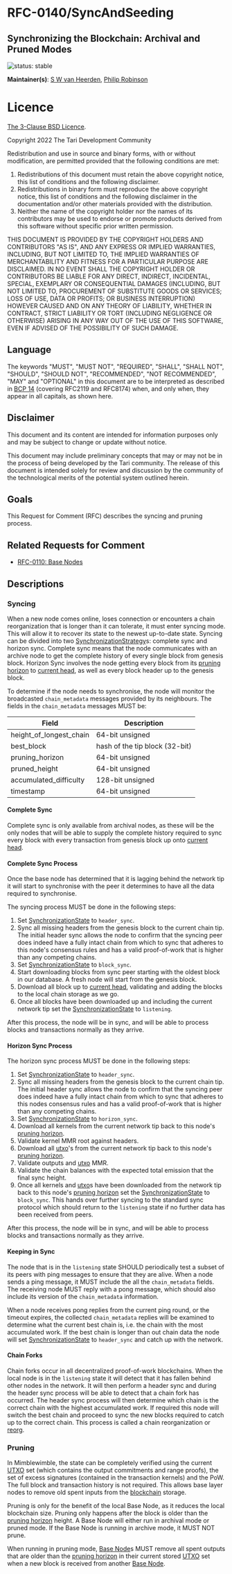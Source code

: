 # RFC-0140/SyncAndSeeding

## Synchronizing the Blockchain: Archival and Pruned Modes

![status: stable](theme/images/status-stable.svg)

**Maintainer(s)**: [S W van Heerden](https://github.com/SWvheerden), [Philip Robinson](https://github.com/philipr-za)

# Licence

[ The 3-Clause BSD Licence](https://opensource.org/licenses/BSD-3-Clause).

Copyright 2022 The Tari Development Community

Redistribution and use in source and binary forms, with or without modification, are permitted provided that the
following conditions are met:

1. Redistributions of this document must retain the above copyright notice, this list of conditions and the following
   disclaimer.
2. Redistributions in binary form must reproduce the above copyright notice, this list of conditions and the following
   disclaimer in the documentation and/or other materials provided with the distribution.
3. Neither the name of the copyright holder nor the names of its contributors may be used to endorse or promote products
   derived from this software without specific prior written permission.

THIS DOCUMENT IS PROVIDED BY THE COPYRIGHT HOLDERS AND CONTRIBUTORS "AS IS", AND ANY EXPRESS OR IMPLIED WARRANTIES,
INCLUDING, BUT NOT LIMITED TO, THE IMPLIED WARRANTIES OF MERCHANTABILITY AND FITNESS FOR A PARTICULAR PURPOSE ARE
DISCLAIMED. IN NO EVENT SHALL THE COPYRIGHT HOLDER OR CONTRIBUTORS BE LIABLE FOR ANY DIRECT, INDIRECT, INCIDENTAL,
SPECIAL, EXEMPLARY OR CONSEQUENTIAL DAMAGES (INCLUDING, BUT NOT LIMITED TO, PROCUREMENT OF SUBSTITUTE GOODS OR
SERVICES; LOSS OF USE, DATA OR PROFITS; OR BUSINESS INTERRUPTION) HOWEVER CAUSED AND ON ANY THEORY OF LIABILITY,
WHETHER IN CONTRACT, STRICT LIABILITY OR TORT (INCLUDING NEGLIGENCE OR OTHERWISE) ARISING IN ANY WAY OUT OF THE USE OF
THIS SOFTWARE, EVEN IF ADVISED OF THE POSSIBILITY OF SUCH DAMAGE.

## Language

The keywords "MUST", "MUST NOT", "REQUIRED", "SHALL", "SHALL NOT", "SHOULD", "SHOULD NOT", "RECOMMENDED", 
"NOT RECOMMENDED", "MAY" and "OPTIONAL" in this document are to be interpreted as described in 
[BCP 14](https://tools.ietf.org/html/bcp14) (covering RFC2119 and RFC8174) when, and only when, they appear in all capitals, as 
shown here.

## Disclaimer

This document and its content are intended for information purposes only and may be subject to change or update
without notice.

This document may include preliminary concepts that may or may not be in the process of being developed by the Tari
community. The release of this document is intended solely for review and discussion by the community of the
technological merits of the potential system outlined herein.

## Goals

This Request for Comment (RFC) describes the syncing and pruning process.

## Related Requests for Comment

* [RFC-0110: Base Nodes](RFC-0110_BaseNodes.md)

## Descriptions

### Syncing

When a new node comes online, loses connection or encounters a chain reorganization that is longer than it can tolerate, 
it must enter syncing mode. This will allow it to recover its state to the newest up-to-date state. Syncing can be 
divided into two [SynchronizationStrategy]s: complete sync and horizon sync. Complete sync means that the node 
communicates with an archive node to get the complete history of every single block from genesis block. Horizon Sync 
involves the node getting every block from its [pruning horizon] to [current head], as well as every block header 
up to the genesis block. 

To determine if the node needs to synchronise, the node will monitor the broadcasted `chain_metadata` messages provided by its neighbours. The fields in the `chain_metadata` messages MUST be:

| Field | Description |
| --- | --- |
| height_of_longest_chain | 64-bit unsigned |
| best_block | hash of the tip block (32-bit) |
| pruning_horizon | 64-bit unsigned |
| pruned_height | 64-bit unsigned |
| accumulated_difficulty | 128-bit unsigned |
| timestamp | 64-bit unsigned |

#### Complete Sync

Complete sync is only available from archival nodes, as these will be the only nodes that will be able to supply the 
complete history required to sync every block with every transaction from genesis block up onto [current head]. 

#### Complete Sync Process

Once the base node has determined that it is lagging behind the network tip it will start to synchronise with the peer
it determines to have all the data required to synchronise.

The syncing process MUST be done in the following steps:

1. Set [SynchronizationState] to `header_sync`.
2. Sync all missing headers from the genesis block to the current chain tip. The initial header sync allows the node to
   confirm that the syncing peer does indeed have a fully intact chain from which to sync that adheres to this node's
   consensus rules and has a valid proof-of-work that is higher than any competing chains.
3. Set [SynchronizationState] to `block_sync`.
4. Start downloading blocks from sync peer starting with the oldest block in our database. A fresh node will start from 
   the genesis block.
5. Download all block up to [current head], validating and adding the blocks to the local chain storage as we go.
6. Once all blocks have been downloaded up and including the current network tip set the [SynchronizationState] to 
   `listening`.

After this process, the node will be in sync, and will be able to process blocks and transactions normally as they 
arrive.  

#### Horizon Sync Process

The horizon sync process MUST be done in the following steps:

1. Set [SynchronizationState] to `header_sync`.
2. Sync all missing headers from the genesis block to the current chain tip. The initial header sync allows the node to
   confirm that the syncing peer does indeed have a fully intact chain from which to sync that adheres to this nodes
   consensus rules and has a valid proof-of-work that is higher than any competing chains.
3. Set [SynchronizationState] to `horizon_sync`.
4. Download all kernels from the current network tip back to this node's [pruning horizon].
5. Validate kernel MMR root against headers.
6. Download all [utxo]'s from the current network tip back to this node's [pruning horizon].
7. Validate outputs and [utxo] MMR.
8. Validate the chain balances with the expected total emission that the final sync height.  
9. Once all kernels and [utxo]s have been downloaded from the network tip back to this node's [pruning horizon] set 
   the [SynchronizationState] to `block_sync`. This hands over further syncing to the standard sync protocol which 
   should return to the `listening` state if no further data has been received from peers.

After this process, the node will be in sync, and will be able to process blocks and transactions normally as they
arrive.

#### Keeping in Sync

The node that is in the `listening` state SHOULD periodically test a subset of its peers with ping messages to ensure 
that they are alive. When a node sends a ping message, it MUST include the all the `chain_metadata` fields. The 
receiving node MUST reply with a pong message, which should also include its version of the `chain_metadata` information.

When a node receives pong replies from the current ping round, or the timeout expires, the collected `chain_metadata`
replies will be examined to determine what the current best chain is, i.e. the chain with the most accumulated work.
If the best chain is longer than out chain data the node will set [SynchronizationState] to `header_sync` and catch up
with the network.

#### Chain Forks

Chain forks occur in all decentralized proof-of-work blockchains. When the local node is in the `listening` state it 
will detect that it has fallen behind other nodes in the network. It will then perform a header sync and during the 
header sync process will be able to detect that a chain fork has occurred. The header sync process will then determine
which chain is the correct chain with the highest accumulated work. If required this node will switch the best chain
and proceed to sync the new blocks required to catch up to the correct chain. This process is called a chain 
reorganization or [reorg]. 

### Pruning 

In Mimblewimble, the state can be completely verified using the current [UTXO] set (which contains the output 
commitments and range proofs), the set of excess signatures (contained in the transaction kernels) and the PoW. The full
block and transaction history is not required. This allows base layer nodes to remove old spent inputs from the 
[blockchain] storage. 

Pruning is only for the benefit of the local Base Node, as it reduces the local blockchain size. Pruning only happens 
after the block is older than the [pruning horizon] height. A Base Node will either run in archival mode or pruned mode.
If the Base Node is running in archive mode, it MUST NOT prune. 

When running in pruning mode, [Base Node]s MUST remove all spent outputs that are older than the 
[pruning horizon] in their current stored [UTXO] set when a new block is received from another [Base Node].


[archivenode]: Glossary.md#archive-node
[blockchainstate]: Glossary.md#blockchain-state
[pruning horizon]: Glossary.md#pruning-horizon
[tari coin]: Glossary.md#tari-coin
[blockchain]: Glossary.md#blockchain
[current head]: Glossary.md#current-head
[block]: Glossary.md#block
[transaction]: Glossary.md#transaction
[base node]: Glossary.md#base-node
[utxo]: Glossary.md#unspent-transaction-outputs
[mimblewimble]: Glossary.md#mimblewimble
[mempool]: Glossary.md#mempool
[BroadcastStrategy]: Glossary.md#broadcaststrategy
[range proof]: Glossary.md#range-proof
[reorg]: Glossary.md#chain-reorg
[SynchronizationStrategy]: Glossary.md#synchronisationstrategy
[SynchronizationState]: Glossary.md#synchronisationstate
[mining server]: Glossary.md#mining-server
